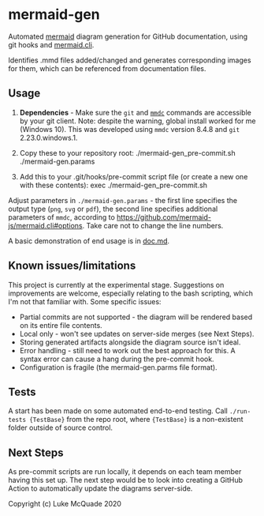 # mermaid-gen
Automated [mermaid](https://mermaid-js.github.io/mermaid/#/) diagram generation for GitHub documentation, using git hooks and [mermaid.cli](https://github.com/mermaid-js/mermaid.cli#mermaidcli).

Identifies .mmd files added/changed and generates corresponding images for them, which can be referenced from documentation files.

## Usage
1. **Dependencies** - Make sure the `git` and [`mmdc`](https://github.com/mermaid-js/mermaid.cli#mermaidcli) commands are accessible by your git client. Note: despite the warning, global install worked for me (Windows 10). This was developed using `mmdc` version 8.4.8 and `git` 2.23.0.windows.1.

2. Copy these to your repository root:
./mermaid-gen_pre-commit.sh
./mermaid-gen.params

3. Add this to your .git/hooks/pre-commit script file (or create a new one with these contents):
exec ./mermaid-gen_pre-commit.sh

Adjust parameters in `./mermaid-gen.params` - the first line specifies the output type (`png`, `svg` or `pdf`), the second line specifies additional parameters of `mmdc`, according to https://github.com/mermaid-js/mermaid.cli#options. Take care not to change the line numbers.

A basic demonstration of end usage is in [doc.md](./test/doc.md).

## Known issues/limitations
This project is currently at the experimental stage. Suggestions on improvements are welcome, especially relating to the bash scripting, which I'm not that familiar with.
Some specific issues:
- Partial commits are not supported - the diagram will be rendered based on its entire file contents.
- Local only - won't see updates on server-side merges (see Next Steps).
- Storing generated artifacts alongside the diagram source isn't ideal.
- Error handling - still need to work out the best approach for this. A syntax error can cause a hang during the pre-commit hook.
- Configuration is fragile (the mermaid-gen.parms file format).

## Tests
A start has been made on some automated end-to-end testing. Call `./run-tests {TestBase}` from the repo root, where `{TestBase}` is a non-existent folder outside of source control.

## Next Steps
As pre-commit scripts are run locally, it depends on each team member having this set up. The next step would be to look into creating a GitHub Action to automatically update the diagrams server-side.

Copyright (c) Luke McQuade 2020